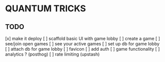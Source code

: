 # QUANTUM TRICKS

## TODO

[x] make it deploy
[ ] scaffold basic UI with game lobby
    [ ] create a game
    [ ] see/join open games
    [ ] see your active games
[ ] set up db for game lobby
[ ] attach db for game lobby
[ ] favicon
[ ] add auth
[ ] game functionality
[ ] analytics ? (posthog)
[ ] rate limiting (upstash)